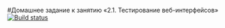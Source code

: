 #Домашнее задание к занятию «2.1. Тестирование веб-интерфейсов» [![Build status](https://ci.appveyor.com/api/projects/status/8t01xhfv7n8dhooe?svg=true)](https://ci.appveyor.com/project/IAmProgrammist/aqa0-2-1-web-selenium)

